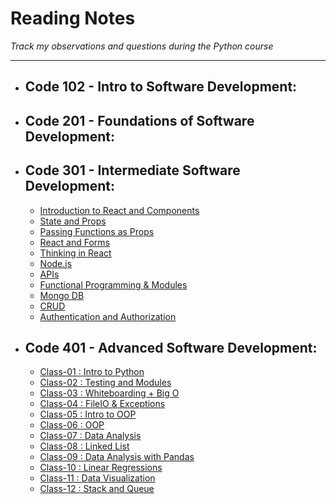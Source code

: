 # Reading Notes
*Track my observations and questions during the Python course*

---
- ## Code 102 - Intro to Software Development:
- ## Code 201 - Foundations of Software Development:
- ## Code 301 - Intermediate Software Development:
   - [Introduction to React and Components](https://github.com/Ibrahimnalmanaseer/reading-notes/blob/main/Introduction%20to%20React%20and%20Components.md)
   - [State and Props](https://github.com/Ibrahimnalmanaseer/reading-notes/blob/main/State%20and%20Props)
   - [Passing Functions as Props](https://github.com/Ibrahimnalmanaseer/reading-notes/blob/main/Passing%20Functions%20as%20Props)
   - [React and Forms](https://github.com/Ibrahimnalmanaseer/reading-notes/blob/main/React%20and%20Forms.md)
   - [Thinking in React](https://github.com/Ibrahimnalmanaseer/reading-notes/blob/main/Putting%20it%20all%20together.md)
   - [Node.js](https://github.com/Ibrahimnalmanaseer/reading-notes/blob/main/NODE.JS.md)
   - [APIs](https://github.com/Ibrahimnalmanaseer/reading-notes/blob/main/APIs.md)
   - [Functional Programming & Modules](https://github.com/Ibrahimnalmanaseer/reading-notes/blob/main/FunctionalProgramming&modules.md)
   - [Mongo DB](https://github.com/Ibrahimnalmanaseer/reading-notes/blob/main/mongodb.md)
   - [CRUD](https://github.com/LTUC/amman-301d35/blob/main/class-13/DISCUSSION.md)
   - [Authentication and Authorization](https://github.com/Ibrahimnalmanaseer/reading-notes/blob/main/Authorization%26Authentication.md)
 
- ## Code 401 - Advanced Software Development:

  - [Class-01 : Intro to Python](https://ibrahimnalmanaseer.github.io/reading-notes/401/Class-01)
  - [Class-02 : Testing and Modules](https://ibrahimnalmanaseer.github.io/reading-notes/401/Class-02)
  - [Class-03 : Whiteboarding + Big O](https://ibrahimnalmanaseer.github.io/reading-notes/401/Class-03)
  - [Class-04 : FileIO & Exceptions](https://ibrahimnalmanaseer.github.io/reading-notes/401/Class-04)
  - [Class-05 : Intro to OOP](https://ibrahimnalmanaseer.github.io/reading-notes/401/Class-05)
  - [Class-06 : OOP](https://ibrahimnalmanaseer.github.io/reading-notes/401/Class-06)
  - [Class-07 : Data Analysis](https://ibrahimnalmanaseer.github.io/reading-notes/401/Class-07)
  - [Class-08 : Linked List](https://ibrahimnalmanaseer.github.io/reading-notes/401/Class-08)
  - [Class-09 : Data Analysis with Pandas](https://ibrahimnalmanaseer.github.io/reading-notes/401/Class-09)
  - [Class-10 : Linear Regressions](https://ibrahimnalmanaseer.github.io/reading-notes/401/Class-10)
  - [Class-11 : Data Visualization](https://ibrahimnalmanaseer.github.io/reading-notes/401/Class-11)
  - [Class-12 : Stack and Queue](https://ibrahimnalmanaseer.github.io/reading-notes/401/Class-12)
